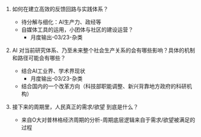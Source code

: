 1. 如何在建立高效的反馈回路与实践体系？
   - 待分解与细化：AI生产力、政经等
   - 自媒体工具的运用，小团体与社区的建设运营？
     - 月度输出-03/23-杂类
  

2. AI 对当前研究体系、乃至未来整个社会生产关系的会有哪些影响？具体的机制和路径可能会有哪些？
   - 结合AI工业界、学术界现状
     - 月度输出-03/23-杂类
   - 结合国内的一个改革方向（科技部职能调整、新兴背靠地方政府的科研机构）


3. 接下来的周期里，人民真正的需求/欲望 到底是什么？
   - 来自O大对普林格经济周期的分析-周期底层逻辑来自于需求/欲望被满足的过程
